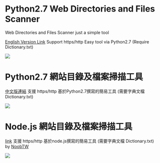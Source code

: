 # Python2.7 Web Directories and Files Scanner
Web Directories and Files Scanner just a simple tool 

[English Version Link](https://github.com/MiCoDer/WebTryTry/blob/master/WebTryTry.py)
Support https/http Easy tool via Python2.7  (Require Dictionary.txt)

<img src=https://raw.githubusercontent.com/MiCoDer/WebTryTry/master/Show%20WebTryTry.png>


# Python2.7 網站目錄及檔案掃描工具
[中文版連結](https://github.com/MiCoDer/WebTryTry/blob/master/Python%20-Traditional%20Chinese%20Ver/WebTryTry.py)
支援 https/http 基於Python2.7撰寫的簡易工具 (需要字典文檔 Dictionary.txt)

<img src=https://raw.githubusercontent.com/MiCoDer/WebTryTry/master/Python%20-Traditional%20Chinese%20Ver/Show%20WebTryTry%20Chienese%20Ver.png>

# Node.js 網站目錄及檔案掃描工具
[link](https://github.com/MiCoDer/WebTryTry/blob/master/nodejs/WebTryTry.js)
支援 https/http 基於node.js撰寫的簡易工具 (需要字典文檔 Dictionary.txt)
by [NoobTW](https://noob.tw)

<img src=https://raw.githubusercontent.com/MiCoDer/WebTryTry/master/nodejs/Show%20WebTryTry.png>
